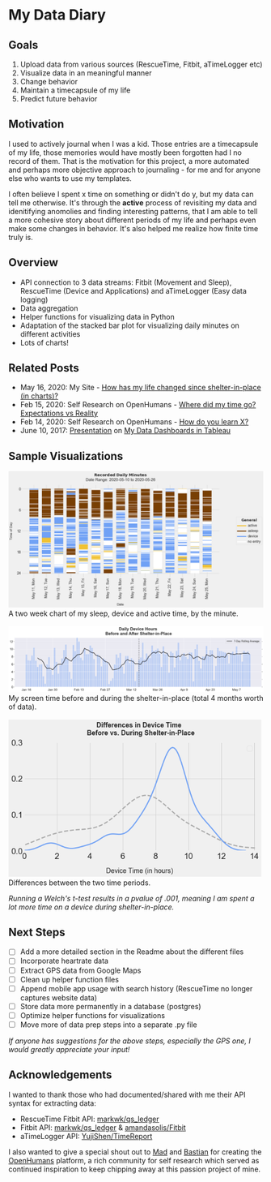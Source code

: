 # My Data Diary

## Goals
1. Upload data from various sources (RescueTime, Fitbit, aTimeLogger etc)
2. Visualize data in an meaningful manner
3. Change behavior
4. Maintain a timecapsule of my life
5. Predict future behavior


## Motivation
I used to actively journal when I was a kid. Those entries are a timecapsule of my life, those memories would have mostly been forgotten had I no record of them. That is the motivation for this project, a more automated and perhaps more objective approach to journaling - for me and for anyone else who wants to use my templates. 

I often believe I spent x time on something or didn't do y, but my data can tell me otherwise. It's through the **active** process of revisiting my data and idenitifying anomolies and finding interesting patterns, that I am able to tell a more cohesive story about different periods of my life and perhaps even make some changes in behavior. It's also helped me realize how finite time truly is.


## Overview
- API connection to 3 data streams: Fitbit (Movement and Sleep), RescueTime (Device and Applications) and aTimeLogger (Easy data logging)
- Data aggregation 
- Helper functions for visualizing data in Python
- Adaptation of the stacked bar plot for visualizing daily minutes on different activities
- Lots of charts!

## Related Posts
- May 16, 2020: My Site - [How has my life changed since shelter-in-place (in charts)?](https://pleonova.github.io/shelter-in-place/)
- Feb 15, 2020: Self Research on OpenHumans - [Where did my time go? Expectations vs Reality](https://forums.openhumans.org/t/where-did-my-time-go-expectations-vs-reality/243)
- Feb 14, 2020: Self Research on OpenHumans - [How do you learn X?](https://forums.openhumans.org/t/how-do-you-learn-x/231)
- June 10, 2017: [Presentation](https://pleonova.github.io/visualization-tableau/) on [My Data Dashboards in Tableau](https://public.tableau.com/profile/paula#!/)


## Sample Visualizations

<img src="https://github.com/pleonova/data-diary/blob/master/images/daily_sleep_device_active.png" width="700">
A two week chart of my sleep, device and active time, by the minute.
<br/>
<br/>

<img src="https://github.com/pleonova/data-diary/blob/master/images/device_daily_rolling_prepost_shelter.png" width="900">
My screen time before and during the shelter-in-place (total 4 months worth of data).
<br/>
<br/>

<img src="https://github.com/pleonova/data-diary/blob/master/images/device_distributions.png" width="500">
Differences between the two time periods.

*Running a Welch's t-test results in a pvalue of .001, meaning I am spent a lot more time on a device during shelter-in-place.*
<br/>

## Next Steps
- [ ] Add a more detailed section in the Readme about the different files
- [ ] Incorporate heartrate data
- [ ] Extract GPS data from Google Maps
- [ ] Clean up helper function files
- [ ] Append mobile app usage with search history (RescueTime no longer captures website data)
- [ ] Store data more permanently in a database (postgres)
- [ ] Optimize helper functions for visualizations
- [ ] Move more of data prep steps into a separate .py file

*If anyone has suggestions for the above steps, especially the GPS one, I would greatly appreciate your input!*


## Acknowledgements
I wanted to thank those who had documented/shared with me their API syntax for extracting data:
- RescueTime Fitbit API: [markwk/qs_ledger](https://github.com/markwk/qs_ledger/tree/master/rescuetime)
- Fitbit API: [markwk/qs_ledger](https://github.com/markwk/qs_ledger/tree/master/fitbit) & [amandasolis/Fitbit](https://github.com/amandasolis/Fitbit/blob/master/1DayFitbit.ipynb)
- aTimeLogger API: [YujiShen/TimeReport](https://github.com/YujiShen/TimeReport/blob/master/time_api.py)

I also wanted to give a special shout out to [Mad](https://www.openhumans.org/member/madprime/) and [Bastian](https://www.openhumans.org/member/gedankenstuecke/) for creating the [OpenHumans](https://www.openhumans.org/about/) platform, a rich community for self research which served as continued inspiration to keep chipping away at this passion project of mine. 

